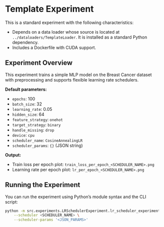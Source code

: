 # Template Experiment

This is a standard experiment with the following characteristics:

- Depends on a data loader whose source is located at `../dataloaders/TemplateLoader`. It is installed as a standard Python dependency.
- Includes a Dockerfile with CUDA support.

## Experiment Overview

This experiment trains a simple MLP model on the Breast Cancer dataset with preprocessing and supports flexible learning rate schedulers.

**Default parameters:**

- `epochs`: 100  
- `batch_size`: 32  
- `learning_rate`: 0.05  
- `hidden_size`: 64  
- `feature_strategy`: `onehot`  
- `target_strategy`: `binary`  
- `handle_missing`: `drop`  
- `device`: `cpu`  
- `scheduler_name`: `CosineAnnealingLR`  
- `scheduler_params`: `{}` (JSON string)  

**Output:**

- Train loss per epoch plot: `train_loss_per_epoch_<SCHEDULER_NAME>.png`  
- Learning rate per epoch plot: `lr_per_epoch_<SCHEDULER_NAME>.png`

## Running the Experiment

You can run the experiment using Python’s module syntax and the CLI script:

```bash
python -m src.experiments.LRSchedulerExperiment.lr_scheduler_experiment.cli \
    --scheduler <SCHEDULER_NAME> \
    --scheduler-params '<JSON_PARAMS>'
